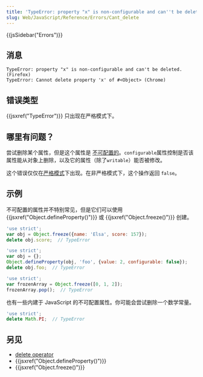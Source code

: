 ```yaml
---
title: 'TypeError: property "x" is non-configurable and can''t be deleted'
slug: Web/JavaScript/Reference/Errors/Cant_delete
---
```


{{jsSidebar("Errors")}}

## 消息

```plain
TypeError: property "x" is non-configurable and can't be deleted. (Firefox)
TypeError: Cannot delete property 'x' of #<Object> (Chrome)
```

## 错误类型

{{jsxref("TypeError")}} 只出现在严格模式下。

## 哪里有问题？

尝试删除某个属性，但是这个属性是 [不可配置的](/zh-CN/docs/Web/JavaScript/Data_structures#属性)。`configurable`属性控制是否该属性能从对象上删除，以及它的属性（除了`writable`）能否被修改。

这个错误仅仅在[严格模式](/zh-CN/docs/Web/JavaScript/Reference/Strict_mode)下出现。在非严格模式下，这个操作返回 `false`。

## 示例

不可配置的属性并不特别常见，但是它们可以使用 {{jsxref("Object.defineProperty()")}} 或 {{jsxref("Object.freeze()")}} 创建。

```js example-bad
'use strict';
var obj = Object.freeze({name: 'Elsa', score: 157});
delete obj.score;  // TypeError

'use strict';
var obj = {};
Object.defineProperty(obj, 'foo', {value: 2, configurable: false});
delete obj.foo;  // TypeError

'use strict';
var frozenArray = Object.freeze([0, 1, 2]);
frozenArray.pop();  // TypeError
```

也有一些内建于 JavaScript 的不可配置属性。你可能会尝试删除一个数学常量。

```js example-bad
'use strict';
delete Math.PI;  // TypeError
```

## 另见

- [delete operator](/zh-CN/docs/Web/JavaScript/Reference/Operators/delete)
- {{jsxref("Object.defineProperty()")}}
- {{jsxref("Object.freeze()")}}

